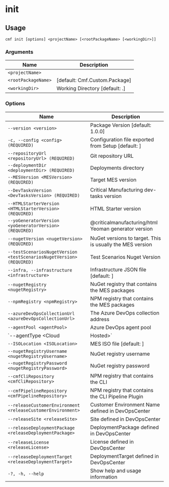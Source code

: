 # init

<!-- BEGIN USAGE -->

Usage
-----

```
cmf init [options] <projectName> [<rootPackageName> [<workingDir>]]
```

### Arguments

Name | Description
---- | -----------
`<projectName>` |
`<rootPackageName>` | [default: Cmf.Custom.Package]
`<workingDir>` | Working Directory [default: .]

### Options

Name | Description
---- | -----------
`--version <version>` | Package Version [default: 1.0.0]
`-c, --config <config> (REQUIRED)` | Configuration file exported from Setup [default: ]
`--repositoryUrl <repositoryUrl> (REQUIRED)` | Git repository URL
`--deploymentDir <deploymentDir> (REQUIRED)` | Deployments directory
`--MESVersion <MESVersion> (REQUIRED)` | Target MES version
`--DevTasksVersion <DevTasksVersion> (REQUIRED)` | Critical Manufacturing dev-tasks version
`--HTMLStarterVersion <HTMLStarterVersion> (REQUIRED)` | HTML Starter version
`--yoGeneratorVersion <yoGeneratorVersion> (REQUIRED)` | @criticalmanufacturing/html Yeoman generator version
`--nugetVersion <nugetVersion> (REQUIRED)` | NuGet versions to target. This is usually the MES version
`--testScenariosNugetVersion <testScenariosNugetVersion> (REQUIRED)` | Test Scenarios Nuget Version
`--infra, --infrastructure <infrastructure>` | Infrastructure JSON file [default: ]
`--nugetRegistry <nugetRegistry>` | NuGet registry that contains the MES packages
`--npmRegistry <npmRegistry>` | NPM registry that contains the MES packages
`--azureDevOpsCollectionUrl <azureDevOpsCollectionUrl>` | The Azure DevOps collection address
`--agentPool <agentPool>` | Azure DevOps agent pool
`--agentType <Cloud|Hosted>` | Type of Azure DevOps agents: Cloud or Hosted
`--ISOLocation <ISOLocation>` | MES ISO file [default: ]
`--nugetRegistryUsername <nugetRegistryUsername>` | NuGet registry username
`--nugetRegistryPassword <nugetRegistryPassword>` | NuGet registry password
`--cmfCliRepository <cmfCliRepository>` | NPM registry that contains the CLI
`--cmfPipelineRepository <cmfPipelineRepository>` | NPM registry that contains the CLI Pipeline Plugin
`--releaseCustomerEnvironment <releaseCustomerEnvironment>` | Customer Environment Name defined in DevOpsCenter
`--releaseSite <releaseSite>` | Site defined in DevOpsCenter
`--releaseDeploymentPackage <releaseDeploymentPackage>` | DeploymentPackage defined in DevOpsCenter
`--releaseLicense <releaseLicense>` | License defined in DevOpsCenter
`--releaseDeploymentTarget <releaseDeploymentTarget>` | DeploymentTarget defined in DevOpsCenter
`-?, -h, --help` | Show help and usage information


<!-- END USAGE -->
